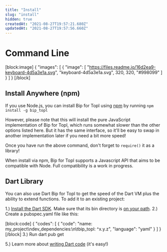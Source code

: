 ```yaml
---
title: "Install"
slug: "install"
hidden: true
createdAt: "2021-08-27T19:57:21.680Z"
updatedAt: "2021-08-27T19:57:56.660Z"
---
```

# Command Line
[block:image]
{
  "images": [
    {
      "image": [
        "https://files.readme.io/16d2ea9-keyboard-4d5a3e1a.svg",
        "keyboard-4d5a3e1a.svg",
        320,
        320,
        "#998099"
      ]
    }
  ]
}
[/block]
## Install Anywhere (npm) 
If you use Node.js, you can install Bip for Topl using [npm](https://www.npmjs.com/) by running `npm install -g bip_topl`

However, please note that this will install the pure JavaScript implementation of Bip for Topl, which runs somewhat slower than the other options listed here. But it has the same interface, so it'll be easy to swap in another implementation later if you need a bit more speed! 

Once you have run the above command, don't forget to `require()` it as a library! 

When install via npm, Bip for Topl supports a Javascript API that aims to be compatible with Node. Full compatibility is a work in progress.

## Dart Library
You can also use Dart Bip for Topl to get the speed of the Dart VM plus the ability to extend functions. To add it to an existing project: 

1.) [Install the Dart SDK](https://dart.dev/get-dart#automated-installation-and-updates). Make sure that its bin directory is [on your path](https://katiek2.github.io/path-doc/).
2.) Create a pubspec.yaml file like this: 



[block:code]
{
  "codes": [
    {
      "code": "name: my_project\ndev_dependencies:\n\tbip_topl: ^x.y.z",
      "language": "yaml"
    }
  ]
}
[/block]
3.) Run dart pub get

5.) Learn more about [writing Dart code](https://dart.dev/guides/language/language-tour) (it's easy!)